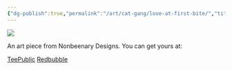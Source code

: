 ```yaml
---
{"dg-publish":true,"permalink":"/art/cat-gang/love-at-first-bite/","title":"Love At First Bite","tags":["Art","Halloween and Spooky"]}
---
```



![](https://baserow-media.ams3.digitaloceanspaces.com/user_files/XE0J1bICRgbgJoCckQgQbxTktyYfHVSB_4095357f4c26a26c3b9737ab49e5c5c9b545d5baac4fa8ab303d6ebb6c855c53.jpg)

An art piece from Nonbeenary Designs. You can get yours at:

[TeePublic](https://www.teepublic.com/t-shirt/50075024-love-at-first-bite?store_id=258912)
[Redbubble](https://www.redbubble.com/shop/ap/151542589?ref=studio-promote)

